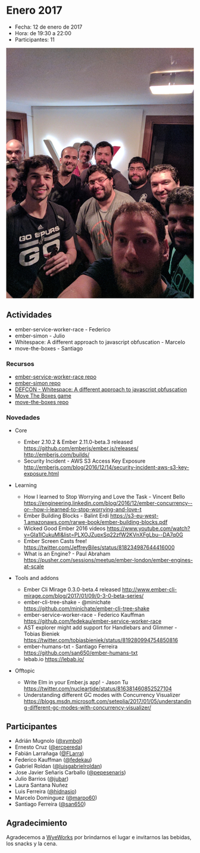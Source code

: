 # Enero 2017

* Fecha: 12 de enero de 2017
* Hora: de 19:30 a 22:00
* Participantes: 11

![photo](./photo.jpg)

## Actividades

* ember-service-worker-race - Federico
* ember-simon - Julio
* Whitespace: A different approach to javascript obfuscation - Marcelo
* move-the-boxes - Santiago

### Recursos

* [ember-service-worker-race repo](https://github.com/fedekau/ember-service-worker-race)
* [ember-simon repo](https://github.com/jubar/ember-simon)
* [DEFCON - Whitespace: A different approach to javascript obfuscation](http://www.securitytube.net/video/3670)
* [Move The Boxes game](http://move-the-boxes.pagefrontapp.com/)
* [move-the-boxes repo](https://github.com/san650/move-the-boxes)

### Novedades

* Core
  * Ember 2.10.2 & Ember 2.11.0-beta.3 released
    https://github.com/emberjs/ember.js/releases/
    http://emberjs.com/builds/
  * Security Incident - AWS S3 Access Key Exposure
    http://emberjs.com/blog/2016/12/14/security-incident-aws-s3-key-exposure.html

* Learning
  * How I learned to Stop Worrying and Love the Task - Vincent Bello
    https://engineering.linkedin.com/blog/2016/12/ember-concurrency--or--how-i-learned-to-stop-worrying-and-love-t
  * Ember Building Blocks - Balint Erdi
    https://s3-eu-west-1.amazonaws.com/rarwe-book/ember-building-blocks.pdf
  * Wicked Good Ember 2016 videos
    https://www.youtube.com/watch?v=GIa1ICukuMI&list=PLXOJZupxSq22zfW2KVnXFgLbu--DA7q0G
  * Ember Screen Casts free!
    https://twitter.com/JeffreyBiles/status/818234987644416000
  * What is an Engine? - Paul Abraham
    https://pusher.com/sessions/meetup/ember-london/ember-engines-at-scale

* Tools and addons
  * Ember Cli Mirage 0.3.0-beta.4 released
    http://www.ember-cli-mirage.com/blog/2017/01/09/0-3-0-beta-series/
  * ember-cli-tree-shake - @minichate
    https://github.com/minichate/ember-cli-tree-shake
  * ember-service-worker-race - Federico Kauffman
    https://github.com/fedekau/ember-service-worker-race
  * AST explorer might add support for Handlebars and Glimmer - Tobias Bieniek
    https://twitter.com/tobiasbieniek/status/819280994754850816
  * ember-humans-txt - Santiago Ferreira
    https://github.com/san650/ember-humans-txt
  * lebab.io
    https://lebab.io/

* Offtopic
  * Write Elm in your Ember.js app! - Jason Tu
    https://twitter.com/nucleartide/status/816381460852527104
  * Understanding different GC modes with Concurrency Visualizer
    https://blogs.msdn.microsoft.com/seteplia/2017/01/05/understanding-different-gc-modes-with-concurrency-visualizer/

## Participantes

* Adrián Mugnolo ([@xymbol](https://github.com/xymbol))
* Ernesto Cruz ([@ercpereda](https://github.com/ercpereda))
* Fabián Larrañaga ([@FLarra](https://github.com/FLarra))
* Federico Kauffman ([@fedekau](https://github.com/fedekau))
* Gabriel Roldan ([@luisgabrielroldan](https://github.com/luisgabrielroldan))
* Jose Javier Señaris Carballo ([@pepesenaris](https://github.com/pepesenaris))
* Julio Barrios ([@jubar](https://github.com/jubar))
* Laura Santana Nuñez
* Luis Ferreira ([@hidnasio](https://github.com/hidnasio))
* Marcelo Dominguez ([@marpo60](https://github.com/marpo60))
* Santiago Ferreira ([@san650](https://github.com/san650))

## Agradecimiento

Agradecemos a [WyeWorks](https://wyeworks.com/) por brindarnos el lugar e
invitarnos las bebidas, los snacks y la cena.
